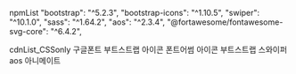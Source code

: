npmList
"bootstrap": "^5.2.3",
"bootstrap-icons": "^1.10.5",
"swiper": "^10.1.0",
"sass": "^1.64.2",
"aos": "^2.3.4",
"@fortawesome/fontawesome-svg-core": "^6.4.2",

cdnList_CSSonly
구글폰트
부트스트랩 아이콘
폰트어썸 아이콘
부트스트랩
스와이퍼
aos
아니메이트

